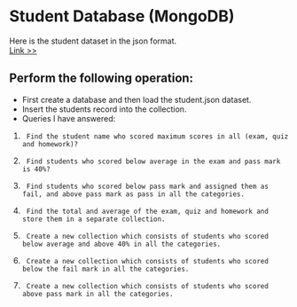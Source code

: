 # Student Database (MongoDB)  
Here is the student dataset in the json format.  
[Link >>](https://drive.google.com/file/d/1mnKvdAg_tVYqNo3lu9Pb9o0h-YuC4fCN/view?usp=sharing)
## Perform the following operation:  
- First create a database and then load the student.json dataset.
- Insert the students record into the collection.
- Queries I have answered:
1)      Find the student name who scored maximum scores in all (exam, quiz and homework)?
2)      Find students who scored below average in the exam and pass mark is 40%?
3)      Find students who scored below pass mark and assigned them as fail, and above pass mark as pass in all the categories.
4)      Find the total and average of the exam, quiz and homework and store them in a separate collection.
5)      Create a new collection which consists of students who scored below average and above 40% in all the categories.
6)      Create a new collection which consists of students who scored below the fail mark in all the categories.
7)      Create a new collection which consists of students who scored above pass mark in all the categories.
